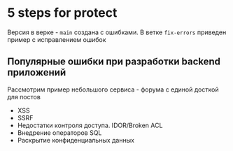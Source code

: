 # 5 steps for protect

Версия в верке - `main` создана с ошибками. В ветке `fix-errors` приведен пример с исправлением ошибок

## Популярные ошибки при разработки backend приложений

Рассмотрим пример небольшого сервиса - форума с единой досткой для постов

- XSS
- SSRF
- Недостатки контроля доступа. IDOR/Broken ACL
- Внедрение операторов SQL
- Раскрытие конфиденциальных данных
